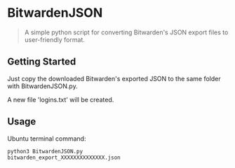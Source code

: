 # BitwardenJSON
> A simple python script for converting Bitwarden's JSON export files to user-friendly format.

## Getting Started
Just copy the downloaded Bitwarden's exported JSON to the same folder with BitwardenJSON.py.

A new file 'logins.txt' will be created.

## Usage
Ubuntu terminal command:

<code>python3 BitwardenJSON.py bitwarden_export_XXXXXXXXXXXXXX.json</code>

